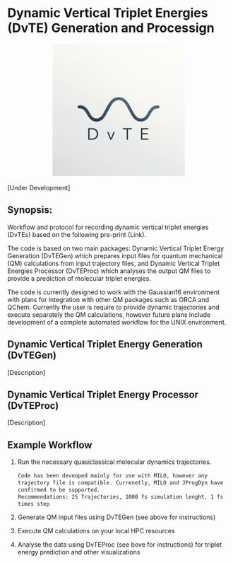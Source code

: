 # Dynamic Vertical Triplet Energies (DvTE) Generation and Processign

<div align="center">
  <img src="./DvTE.png" alt="Description" width="300">
</div>

[Under Development]

## Synopsis:

Workflow and protocol for recording dynamic vertical triplet energies (DvTEs) based on the following pre-print (Link).

The code is based on two main packages: Dynamic Vertical Triplet Energy Generation (DvTEGen) which prepares input files for quantum mechanical (QM) calculations from input trajectory files, and Dynamic Vertical Triplet Energies Processor (DvTEProc) which analyses the output QM files to provide a prediction of molecular triplet energies.

The code is currently designed to work with the Gaussian16 environment with plans for integration with other QM packages such as ORCA and QChem. Currently the user is require to provide dynamic trajectories and execute separately the QM calculations, however future plans include development of a complete automated workflow for the UNIX environment.

## Dynamic Vertical Triplet Energy Generation (DvTEGen)

[Description]

## Dynamic Vertical Triplet Energy Processor (DvTEProc)

[Description]

## Example Workflow

1) Run the necessary quasiclassical molecular dynamics trajectories.

       Code has been deveoped mainly for use with MILO, however any trajectory file is compatible. Currenetly, MILO and JProgDyn have confirmed to be supported.
       Recommendations: 25 Trajectories, 1000 fs simulation lenght, 1 fs times step
   
3) Generate QM input files using DvTEGen (see above for instructions)

4) Execute QM calculations on your local HPC resources

5) Analyse the data using DvTEProc (see bove for instructions) for triplet energy prediction and other visualizations
